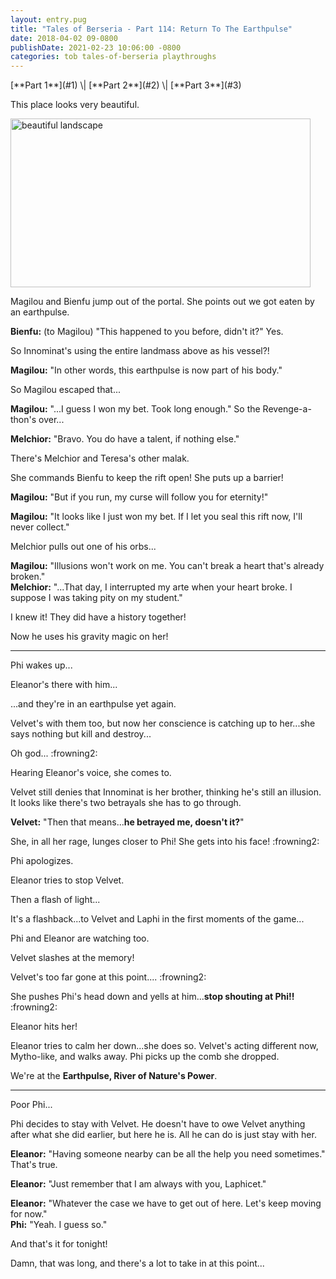 ```yaml
---
layout: entry.pug
title: "Tales of Berseria - Part 114: Return To The Earthpulse"
date: 2018-04-02 09-0800
publishDate: 2021-02-23 10:06:00 -0800
categories: tob tales-of-berseria playthroughs
---
```


<p class="entry-partination" markdown="1">[**Part 1**](#1) \| [**Part 2**](#2) \| [**Part 3**](#3)</p>

<a name="1"></a>

This place looks very beautiful.

<img src="https://i.imgur.com/68qzQmO.png" alt="beautiful landscape" width="480" height="270" id="hd-liveblog" />

Magilou and Bienfu jump out of the portal. She points out we got eaten by an earthpulse.

**Bienfu:** (to Magilou) "This happened to you before, didn't it?" Yes.

So Innominat's using the entire landmass above as his vessel?!

**Magilou:** "In other words, this earthpulse is now part of his body."

So Magilou escaped that...

**Magilou:** "...I guess I won my bet. Took long enough." So the Revenge-a-thon's over...

**Melchior:** "Bravo. You do have a talent, if nothing else."

There's Melchior and Teresa's other malak.

She commands Bienfu to keep the rift open! She puts up a barrier!

**Magilou:** "But if you run, my curse will follow you for eternity!"

**Magilou:** "It looks like I just won my bet. If I let you seal this rift now, I'll never collect."

Melchior pulls out one of his orbs...

**Magilou:** "Illusions won't work on me. You can't break a heart that's already broken."<br/>
**Melchior:** "...That day, I interrupted my arte when your heart broke. I suppose I was taking pity on my student."

I knew it! They did have a history together!

Now he uses his gravity magic on her!

<a name="2"></a>

---

Phi wakes up...

Eleanor's there with him...

...and they're in an earthpulse yet again.

Velvet's with them too, but now her conscience is catching up to her...she says nothing but kill and destroy...

Oh god... :frowning2:

Hearing Eleanor's voice, she comes to.

Velvet still denies that Innominat is her brother, thinking he's still an illusion. It looks like there's two betrayals she has to go through.

**Velvet:** "Then that means...**he betrayed me, doesn't it?**"

She, in all her rage, lunges closer to Phi! She gets into his face! :frowning2:

Phi apologizes.

Eleanor tries to stop Velvet.

Then a flash of light...

It's a flashback...to Velvet and Laphi in the first moments of the game...

Phi and Eleanor are watching too.

Velvet slashes at the memory!

Velvet's too far gone at this point.... :frowning2:

She pushes Phi's head down and yells at him...**stop shouting at Phi!!** :frowning2:

Eleanor hits her!

Eleanor tries to calm her down...she does so. Velvet's acting different now, Mytho-like, and walks away. Phi picks up the comb she dropped.

We're at the **Earthpulse, River of Nature's Power**.

<a name="3"></a>

---

Poor Phi...

Phi decides to stay with Velvet. He doesn't have to owe Velvet anything after what she did earlier, but here he is. All he can do is just stay with her.

**Eleanor:** "Having someone nearby can be all the help you need sometimes." That's true.

**Eleanor:** "Just remember that I am always with you, Laphicet."

**Eleanor:** "Whatever the case we have to get out of here. Let's keep moving for now."<br/>
**Phi:** "Yeah. I guess so."

And that's it for tonight!

Damn, that was long, and there's a lot to take in at this point...